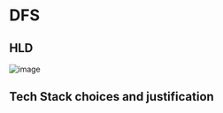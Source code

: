 # DFS
## HLD
![image](https://user-images.githubusercontent.com/58912231/194706062-95cccefe-82e6-4f33-8f06-6a53aa75b79c.png)

## Tech Stack choices and justification
